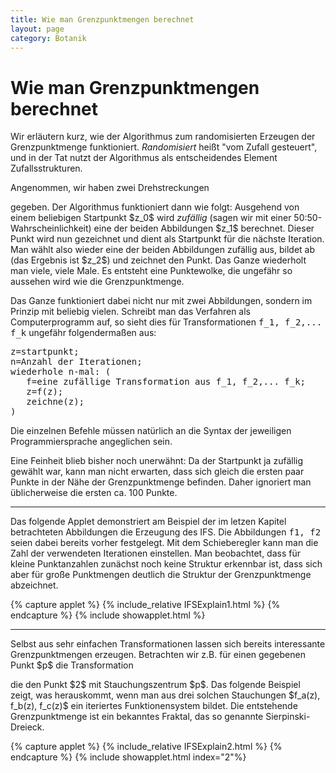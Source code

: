 ```yaml
---
title: Wie man Grenzpunktmengen berechnet
layout: page
category: Botanik
---
```

<div class="content"><h1><a name="Wie_man_Grenzpunktmengen_berechnet"></a> Wie man Grenzpunktmengen berechnet </h1>
<script language="JavaScript" type="text/javascript">
		function doScript(c)
		{
			document.Cindy.doCindyScript(c);
		};
               cc='"';
</script>
<p></p>
Wir erläutern kurz, wie der Algorithmus zum randomisierten Erzeugen der Grenzpunktmenge
funktioniert. <em>Randomisiert</em> heißt "vom Zufall gesteuert", und in der Tat nutzt der Algorithmus als entscheidendes Element Zufallsstrukturen.
<p></p>
Angenommen, wir haben zwei Drehstreckungen
<p></p>
<div align="center"></div>
<p></p>
gegeben. Der Algorithmus funktioniert dann wie folgt: Ausgehend von einem beliebigen Startpunkt $z_0$
wird <em>zufällig</em> (sagen wir mit einer 50:50-Wahrscheinlichkeit) eine der beiden Abbildungen $z_1$ berechnet. Dieser Punkt wird nun gezeichnet und dient als Startpunkt für die nächste Iteration. Man wählt also wieder
eine der beiden Abbildungen zufällig aus, bildet ab (das Ergebnis ist $z_2$) und zeichnet den Punkt. Das Ganze wiederholt man viele, viele Male. Es entsteht eine Punktewolke, die ungefähr so aussehen wird wie die Grenzpunktmenge.
<p></p>
Das Ganze funktioniert dabei nicht nur mit zwei Abbildungen, sondern im Prinzip mit beliebig vielen. Schreibt man das Verfahren als Computerprogramm auf, so sieht dies für Transformationen <tt>f_1, f_2,... f_k</tt> ungefähr folgendermaßen aus:
<pre>
z&#61;startpunkt;
n&#61;Anzahl der Iterationen;
wiederhole n-mal: (
   f&#61;eine zufällige Transformation aus f&#95;1, f&#95;2,... f&#95;k;
   z&#61;f(z);
   zeichne(z);
)
</pre>
Die einzelnen Befehle müssen natürlich an die Syntax der jeweiligen Programmiersprache angeglichen sein.
<p></p>
Eine Feinheit blieb bisher noch unerwähnt: Da der Startpunkt ja zufällig gewählt war, kann man nicht erwarten, dass sich gleich die
ersten paar Punkte in der Nähe der Grenzpunktmenge befinden. Daher ignoriert man üblicherweise die ersten ca. 100 Punkte.
<p></p>
<hr />
<p></p>
Das folgende Applet demonstriert am Beispiel der im letzen Kapitel betrachteten Abbildungen die Erzeugung des IFS.
Die Abbildungen <tt>f1, f2</tt> seien dabei bereits vorher festgelegt.
Mit dem Schieberegler kann man die Zahl der verwendeten Iterationen einstellen. Man beobachtet, dass
für kleine Punktanzahlen zunächst noch keine Struktur erkennbar ist, dass sich aber für große Punktmengen deutlich
die Struktur der Grenzpunktmenge abzeichnet.
<p></p>
{% capture applet %} {% include_relative IFSExplain1.html %} {% endcapture %}
{% include showapplet.html %}
<p></p>
<hr />
<p></p>
Selbst aus sehr einfachen Transformationen lassen sich bereits interessante Grenzpunktmengen erzeugen.
Betrachten wir z.B. für einen gegebenen Punkt $p$ die Transformation
<p></p>
<div align="center"></div>
<p></p>
die den Punkt $2$
mit Stauchungszentrum $p$. Das folgende Beispiel zeigt, was herauskommt, wenn man aus drei solchen Stauchungen
$f_a(z), f_b(z), f_c(z)$ ein iteriertes Funktionensystem bildet. Die entstehende Grenzpunktmenge ist ein bekanntes Fraktal,
das so genannte Sierpinski-Dreieck.
<p></p>
{% capture applet %} {% include_relative IFSExplain2.html %} {% endcapture %}
{% include showapplet.html index="2"%}
